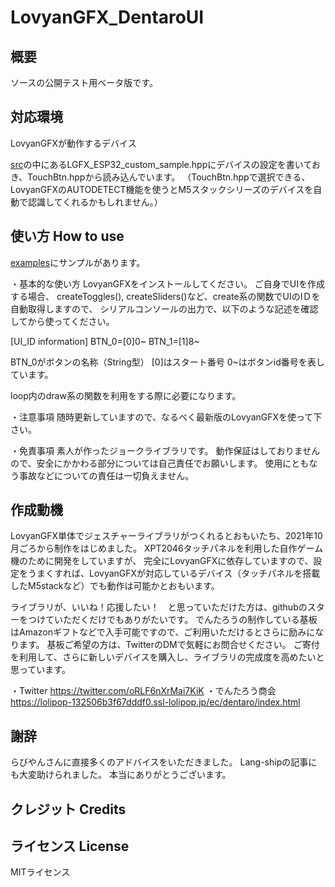 # LovyanGFX_DentaroUI

概要
----------------
ソースの公開テスト用ベータ版です。 

対応環境
---------------
LovyanGFXが動作するデバイス

[src](src/)の中にあるLGFX_ESP32_custom_sample.hppにデバイスの設定を書いておき、TouchBtn.hppから読み込んでいます。
（TouchBtn.hppで選択できる、LovyanGFXのAUTODETECT機能を使うとM5スタックシリーズのデバイスを自動で認識してくれるかもしれません。）

使い方 How to use
----------------
[examples](examples/)にサンプルがあります。

・基本的な使い方
LovyanGFXをインストールしてください。
ご自身でUIを作成する場合、
createToggles(), createSliders()など、create系の関数でUIのIＤを自動取得しますので、
シリアルコンソールの出力で、以下のような記述を確認してから使ってください。

[UI_ID information]
BTN_0=[0]0~
BTN_1=[1]8~

BTN_0がボタンの名称（String型）
[0]はスタート番号
0~はボタンid番号を表しています。

loop内のdraw系の関数を利用をする際に必要になります。

・注意事項
随時更新していますので、なるべく最新版のLovyanGFXを使って下さい。

・免責事項
素人が作ったジョークライブラリです。
動作保証はしておりませんので、安全にかかわる部分については自己責任でお願いします。
使用にともなう事故などについての責任は一切負えません。

作成動機
----------------
LovyanGFX単体でジェスチャーライブラリがつくれるとおもいたち、2021年10月ごろから制作をはじめました。
XPT2046タッチパネルを利用した自作ゲーム機のために開発をしていますが、
完全にLovyanGFXに依存していますので、設定をうまくすれば、LovyanGFXが対応しているデバイス（タッチパネルを搭載したM5stackなど）でも動作は可能かとおもいます。

ライブラリが、いいね！応援したい！　と思っていただけた方は、githubのスターをつけていただくだけでもありがたいです。
でんたろうの制作している基板はAmazonギフトなどで入手可能ですので、ご利用いただけるとさらに励みになります。
基板ご希望の方は、TwitterのDMで気軽にお問合せください。
ご寄付を利用して、さらに新しいデバイスを購入し、ライブラリの完成度を高めたいと思っています。

・Twitter
https://twitter.com/oRLF6nXrMai7KiK
・でんたろう商会
https://lolipop-132506b3f67dddf0.ssl-lolipop.jp/ec/dentaro/index.html

謝辞
----------------
らびやんさんに直接多くのアドバイスをいただきました。
Lang-shipの記事にも大変助けられました。
本当にありがとうございます。

クレジット Credits
----------------

ライセンス License
----------------
MITライセンス

